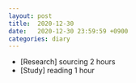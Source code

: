 ```yaml
---
layout: post
title:  2020-12-30
date:   2020-12-30 23:59:59 +0900
categories: diary
---
```


- [Research] sourcing 2 hours
- [Study] reading 1 hour
